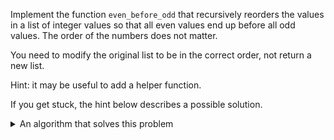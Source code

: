 Implement the function `even_before_odd` that recursively reorders the values in a list of integer values so that all even values end up before all odd values. The order of the numbers does not matter.

You need to modify the original list to be in the correct order, not return a new list.

Hint: it may be useful to add a helper function.

If you get stuck, the hint below describes a possible solution.

<details>
    <summary>An algorithm that solves this problem</summary>
    This algorithm keeps track of the list and 2 pointers: the lower and upper bounds.
    The part of the list between these pointers is the part that needs to be ordered (that is: all elements in <code>xs[lower:upper]</code>, i.e. including the lower bound, excluding the upper bound). Let's look at an example:
<pre>
| 1 | 2 | 3 | 4 |
  ^               ^</pre>
    The algorithm looks at the value at the lower pointer. This is 1, so odd. We move it to the end of the list.
    We do this by removing it from the beginning of the list and adding it at the back. Then we move the upper bound pointer,
    as we know this element is now in the correct location.
<pre>
| 2 | 3 | 4 | 1 |
  ^           ^</pre>
    Currently the value at the lower pointer is 2, so even. We leave this and move the lower bound pointer.
<pre>
| 2 | 3 | 4 | 1 |
      ^       ^</pre>
    The 3 is again moved to the back, after which the upper bound pointer is moved.
<pre>
| 2 | 4 | 1 | 3 |
      ^   ^</pre>   
    Last step: 4 is even, so we move the lower bound pointer.
<pre>
| 2 | 4 | 1 | 3 |
          ^
          ^</pre>   
    There are no more items to check, the algorithm terminates with a correct solution.

</details>